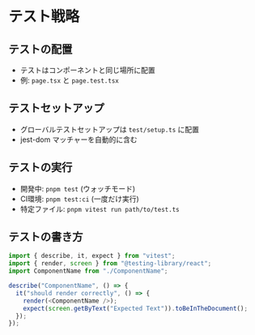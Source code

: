 # テスト戦略

## テストの配置
- テストはコンポーネントと同じ場所に配置
- 例: `page.tsx` と `page.test.tsx`

## テストセットアップ
- グローバルテストセットアップは `test/setup.ts` に配置
- jest-dom マッチャーを自動的に含む

## テストの実行
- 開発中: `pnpm test` (ウォッチモード)
- CI環境: `pnpm test:ci` (一度だけ実行)
- 特定ファイル: `pnpm vitest run path/to/test.ts`

## テストの書き方
```typescript
import { describe, it, expect } from "vitest";
import { render, screen } from "@testing-library/react";
import ComponentName from "./ComponentName";

describe("ComponentName", () => {
  it("should render correctly", () => {
    render(<ComponentName />);
    expect(screen.getByText("Expected Text")).toBeInTheDocument();
  });
});
```